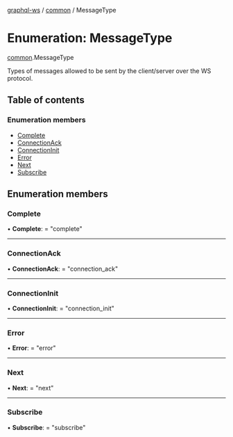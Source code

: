 [graphql-ws](../README.md) / [common](../modules/common.md) / MessageType

# Enumeration: MessageType

[common](../modules/common.md).MessageType

Types of messages allowed to be sent by the client/server over the WS protocol.

## Table of contents

### Enumeration members

- [Complete](common.messagetype.md#complete)
- [ConnectionAck](common.messagetype.md#connectionack)
- [ConnectionInit](common.messagetype.md#connectioninit)
- [Error](common.messagetype.md#error)
- [Next](common.messagetype.md#next)
- [Subscribe](common.messagetype.md#subscribe)

## Enumeration members

### Complete

• **Complete**: = "complete"

___

### ConnectionAck

• **ConnectionAck**: = "connection\_ack"

___

### ConnectionInit

• **ConnectionInit**: = "connection\_init"

___

### Error

• **Error**: = "error"

___

### Next

• **Next**: = "next"

___

### Subscribe

• **Subscribe**: = "subscribe"
